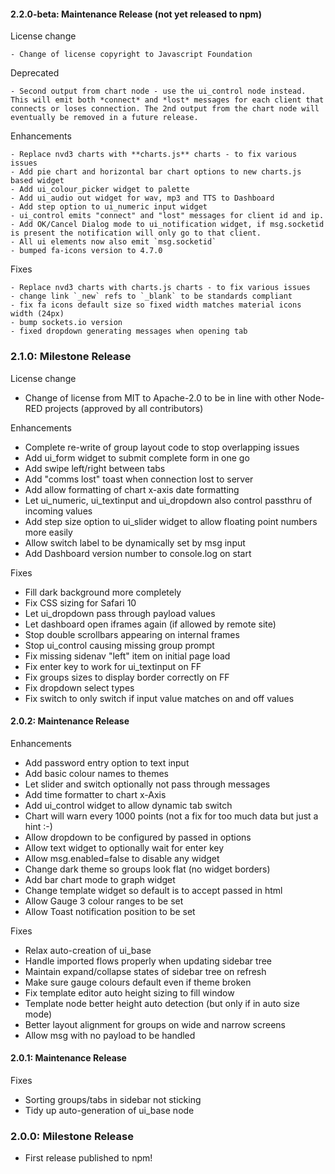 
#### 2.2.0-beta: Maintenance Release (not yet released to npm)

License change

    - Change of license copyright to Javascript Foundation

Deprecated

    - Second output from chart node - use the ui_control node instead. This will emit both *connect* and *lost* messages for each client that connects or loses connection. The 2nd output from the chart node will eventually be removed in a future release.

Enhancements

	- Replace nvd3 charts with **charts.js** charts - to fix various issues
	- Add pie chart and horizontal bar chart options to new charts.js based widget
    - Add ui_colour_picker widget to palette
    - Add ui_audio out widget for wav, mp3 and TTS to Dashboard
    - Add step option to ui_numeric input widget
    - ui_control emits "connect" and "lost" messages for client id and ip.
    - Add OK/Cancel Dialog mode to ui_notification widget, if msg.socketid is present the notification will only go to that client.
    - All ui elements now also emit `msg.socketid`
    - bumped fa-icons version to 4.7.0

Fixes

	- Replace nvd3 charts with charts.js charts - to fix various issues
    - change link `_new` refs to `_blank` to be standards compliant
    - fix fa icons default size so fixed width matches material icons width (24px)
    - bump sockets.io version
    - fixed dropdown generating messages when opening tab


### 2.1.0: Milestone Release

License change

 - Change of license from MIT to Apache-2.0 to be in line with other Node-RED projects
    (approved by all contributors)

Enhancements

 - Complete re-write of group layout code to stop overlapping issues
 - Add ui_form widget to submit complete form in one go
 - Add swipe left/right between tabs
 - Add "comms lost" toast when connection lost to server
 - Add allow formatting of chart x-axis date formatting
 - Let ui_numeric, ui_textinput and ui_dropdown also control passthru of incoming values
 - Add step size option to ui_slider widget to allow floating point numbers more easily
 - Allow switch label to be dynamically set by msg input
 - Add Dashboard version number to console.log on start

Fixes

 - Fill dark background more completely
 - Fix CSS sizing for Safari 10
 - Let ui_dropdown pass through payload values
 - Let dashboard open iframes again (if allowed by remote site)
 - Stop double scrollbars appearing on internal frames
 - Stop ui_control causing missing group prompt
 - Fix missing sidenav "left" item on initial page load
 - Fix enter key to work for ui_textinput on FF
 - Fix groups sizes to display border correctly on FF
 - Fix dropdown select types
 - Fix switch to only switch if input value matches on and off values

#### 2.0.2: Maintenance Release

Enhancements

 - Add password entry option to text input
 - Add basic colour names to themes
 - Let slider and switch optionally not pass through messages
 - Add time formatter to chart x-Axis
 - Add ui_control widget to allow dynamic tab switch
 - Chart will warn every 1000 points (not a fix for too much data but just a hint :-)
 - Allow dropdown to be configured by passed in options
 - Allow text widget to optionally wait for enter key
 - Allow msg.enabled=false to disable any widget
 - Change dark theme so groups look flat (no widget borders)
 - Add bar chart mode to graph widget
 - Change template widget so default is to accept passed in html
 - Allow Gauge 3 colour ranges to be set
 - Allow Toast notification position to be set

Fixes

 - Relax auto-creation of ui_base
 - Handle imported flows properly when updating sidebar tree
 - Maintain expand/collapse states of sidebar tree on refresh
 - Make sure gauge colours default even if theme broken
 - Fix template editor auto height sizing to fill window
 - Template node better height auto detection (but only if in auto size mode)
 - Better layout alignment for groups on wide and narrow screens
 - Allow msg with no payload to be handled

#### 2.0.1: Maintenance Release

Fixes

 - Sorting groups/tabs in sidebar not sticking
 - Tidy up auto-generation of ui_base node

### 2.0.0: Milestone Release

 - First release published to npm!
